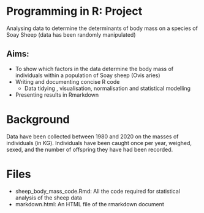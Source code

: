 # Programming in R: Project
Analysing data to determine the determinants of body mass on a species of Soay Sheep (data has been randomly manipulated)

## Aims:
- To show which factors in the data determine the body mass of individuals within a population of Soay sheep (Ovis aries)
- Writing and documenting concise R code
    - Data tidying , visualisation, normalisation and statistical modelling
- Presenting results in Rmarkdown

# Background
Data have been collected between 1980 and 2020 on the masses of individuals (in KG). Individuals have been caught once per year, weighed, sexed, and the number of offspring they have had been recorded. 

# Files
- sheep_body_mass_code.Rmd: All the code required for statistical analysis of the sheep data
- markdown.html: An HTML file of the rmarkdown document

